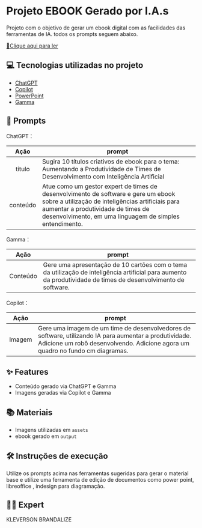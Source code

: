 # Projeto EBOOK Gerado por I.A.s


Projeto com o objetivo de gerar um ebook digital com as facilidades das ferramentas de IA. todos os prompts
seguem abaixo.

<a href="https://github.com/kleversonbr/prompts-recipe-to-create-a-ebook/blob/main/output/ebook_Produtividade_Potencializada.pdf" title="View PDF now"> 📕Clique aqui para ler</a>

## 💻 Tecnologias utilizadas no projeto

- [ChatGPT](https://chat.openai.com/) 
- [Copilot](https://copilot.microsoft.com/)
- [PowerPoint](https://www.microsoft.com/en/microsoft-365/powerpoint)
- [Gamma](https://gamma.app/)

## 🧠 Prompts


ChatGPT：

|   Ação   | prompt                                                                                                                                                                                                                                                                         |
| :------: | ------------------------------------------------------------------------------------------------------------------------------------------------------------------------------------------------------------------------------------------------------------------------------ |
|  título  | Sugira 10 títulos criativos de ebook para o tema: Aumentando a Produtividade de Times de Desenvolvimento com Inteligência Artificial |
| conteúdo | Atue como um gestor expert de times de desenvolvimento de software e gere um ebook sobre a utilização de inteligências artificiais para aumentar a produtividade de times de desenvolvimento, em uma linguagem de simples entendimento. |

Gamma：

|  Ação  | prompt                                                                                 |
| :----: | -------------------------------------------------------------------------------------- |
| Conteúdo | Gere uma apresentação de 10 cartões com o tema da utilização de inteligência artificial para aumento da produtividade de times de desenvolvimento de software.  |

Copilot：

|  Ação  | prompt                                                                                 |
| :----: | -------------------------------------------------------------------------------------- |
| Imagem | Gere uma imagem de um time de desenvolvedores de software, utilizando IA para aumentar a produtividade. Adicione um robô desenvolvendo. Adicione agora um quadro no fundo cm diagramas.  |

## ✨ Features

- Conteúdo gerado via ChatGPT e Gamma
- Imagens geradas via Copilot e Gamma

## 📚 Materiais

- Imagens utilizadas em `assets`
- ebook gerado em `output`

## 🛠️ Instruções de execução

Utilize os prompts acima nas ferramentas sugeridas para gerar o material base e utilize uma ferramenta de edição de documentos como power point, libreoffice , indesign para diagramação.

## 👨‍💻 Expert
 KLEVERSON BRANDALIZE

